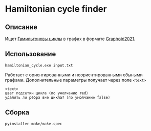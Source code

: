 # Hamiltonian cycle finder

## Описание

Ищет [Гамильтоновы циклы](https://ru.wikipedia.org/wiki/Гамильтонов_граф "Wikipedia") в графах в формате [Graphoid2021](https://github.com/Anton00756/Graphoid--2021 "Github").

## Использование

```bash
hamiltonian_cycle.exe input.txt
```
Работает с ориентированными и неориентированными обыными графами.
Дополнительные параметры получает через поле `<text>`

```
<text>
цвет подсетки цикла (по умолчанию red)
удалять ли рёбра вне цикла? (по умолчанию false)
```

## Сборка  

```bash
pyinstaller make/make.spec
```